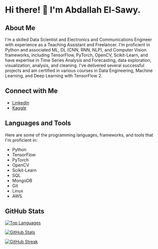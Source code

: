 # Hi there! 👋 I'm Abdallah El-Sawy.

## About Me

I'm a skilled Data Scientist and Electronics and Communications Engineer with experience as a Teaching Assistant and Freelancer. I'm proficient in Python and associated ML, DL (CNN, RNN, NLP), and Computer Vision frameworks, including TensorFlow, PyTorch, OpenCV, Scikit-Learn, and have expertise in Time Series Analysis and Forecasting, data exploration, visualization, analysis, and cleaning. I've delivered several successful projects and am certified in various courses in Data Engineering, Machine Learning, and Deep Learning with TensorFlow 2.

## Connect with Me

- [LinkedIn](https://linkedin.com/in/abdallah-el-sawy/)
- [Kaggle](https://kaggle.com/abdallahmohamedamin)

## Languages and Tools

Here are some of the programming languages, frameworks, and tools that I'm proficient in:

- Python
- TensorFlow
- PyTorch
- OpenCV
- Scikit-Learn
- SQL
- MongoDB
- Git
- Linux
- AWS

## GitHub Stats

[![Top Languages](https://github-readme-stats.vercel.app/api/top-langs/?username=abdallah-elsawy)](https://github.com/abdallah-elsawy)

[![GitHub Stats](https://github-readme-stats.vercel.app/api?username=abdallah-elsawy)](https://github.com/abdallah-elsawy)

[![GitHub Streak](https://github-readme-streak-stats.herokuapp.com/?user=abdallah-elsawy)](https://github.com/abdallah-elsawy)
